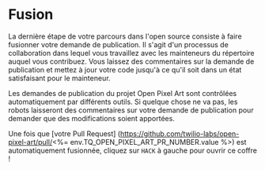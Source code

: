 # Fusion

La dernière étape de votre parcours dans l'open source consiste à faire fusionner votre demande de publication. Il s'agit d'un processus de collaboration dans lequel vous travaillez avec les mainteneurs du répertoire auquel vous contribuez. Vous laissez des commentaires sur la demande de publication et mettez à jour votre code jusqu'à ce qu'il soit dans un état satisfaisant pour le mainteneur.

Les demandes de publication du projet Open Pixel Art sont contrôlées automatiquement par différents outils. Si quelque chose ne va pas, les robots laisseront des commentaires sur votre demande de publication pour demander que des modifications soient apportées.

Une fois que [votre Pull Request] (https://github.com/twilio-labs/open-pixel-art/pull/<%= env.TQ_OPEN_PIXEL_ART_PR_NUMBER.value %>) est automatiquement fusionnée, cliquez sur `HACK` à gauche pour ouvrir ce coffre !
